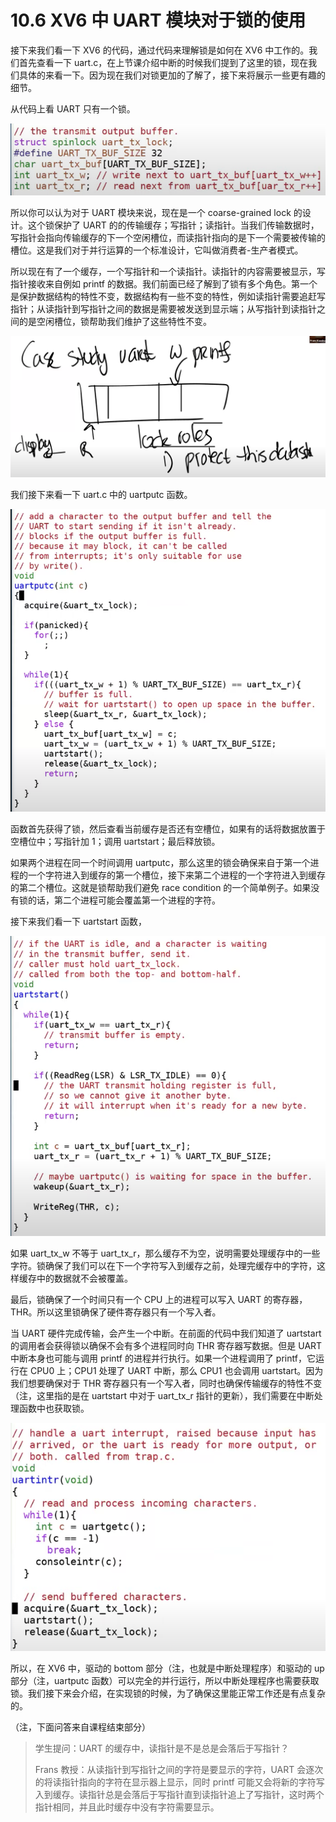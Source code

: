 # 10.6 XV6 中 UART 模块对于锁的使用

接下来我们看一下 XV6 的代码，通过代码来理解锁是如何在 XV6 中工作的。我们首先查看一下 uart.c，在上节课介绍中断的时候我们提到了这里的锁，现在我们具体的来看一下。因为现在我们对锁更加的了解了，接下来将展示一些更有趣的细节。

从代码上看 UART 只有一个锁。

![](<../assets/image (546).png>)

所以你可以认为对于 UART 模块来说，现在是一个 coarse-grained lock 的设计。这个锁保护了 UART 的的传输缓存；写指针；读指针。当我们传输数据时，写指针会指向传输缓存的下一个空闲槽位，而读指针指向的是下一个需要被传输的槽位。这是我们对于并行运算的一个标准设计，它叫做消费者-生产者模式。

所以现在有了一个缓存，一个写指针和一个读指针。读指针的内容需要被显示，写指针接收来自例如 printf 的数据。我们前面已经了解到了锁有多个角色。第一个是保护数据结构的特性不变，数据结构有一些不变的特性，例如读指针需要追赶写指针；从读指针到写指针之间的数据是需要被发送到显示端；从写指针到读指针之间的是空闲槽位，锁帮助我们维护了这些特性不变。

![](<../assets/image (420).png>)

我们接下来看一下 uart.c 中的 uartputc 函数。

![](<../assets/image (494) (1) (1).png>)

函数首先获得了锁，然后查看当前缓存是否还有空槽位，如果有的话将数据放置于空槽位中；写指针加 1；调用 uartstart；最后释放锁。

如果两个进程在同一个时间调用 uartputc，那么这里的锁会确保来自于第一个进程的一个字符进入到缓存的第一个槽位，接下来第二个进程的一个字符进入到缓存的第二个槽位。这就是锁帮助我们避免 race condition 的一个简单例子。如果没有锁的话，第二个进程可能会覆盖第一个进程的字符。

接下来我们看一下 uartstart 函数，

![](<../assets/image (579).png>)

如果 uart_tx_w 不等于 uart_tx_r，那么缓存不为空，说明需要处理缓存中的一些字符。锁确保了我们可以在下一个字符写入到缓存之前，处理完缓存中的字符，这样缓存中的数据就不会被覆盖。

最后，锁确保了一个时间只有一个 CPU 上的进程可以写入 UART 的寄存器，THR。所以这里锁确保了硬件寄存器只有一个写入者。

当 UART 硬件完成传输，会产生一个中断。在前面的代码中我们知道了 uartstart 的调用者会获得锁以确保不会有多个进程同时向 THR 寄存器写数据。但是 UART 中断本身也可能与调用 printf 的进程并行执行。如果一个进程调用了 printf，它运行在 CPU0 上；CPU1 处理了 UART 中断，那么 CPU1 也会调用 uartstart。因为我们想要确保对于 THR 寄存器只有一个写入者，同时也确保传输缓存的特性不变（注，这里指的是在 uartstart 中对于 uart_tx_r 指针的更新），我们需要在中断处理函数中也获取锁。

![](<../assets/image (516).png>)

所以，在 XV6 中，驱动的 bottom 部分（注，也就是中断处理程序）和驱动的 up 部分（注，uartputc 函数）可以完全的并行运行，所以中断处理程序也需要获取锁。我们接下来会介绍，在实现锁的时候，为了确保这里能正常工作还是有点复杂的。

（注，下面问答来自课程结束部分）

> 学生提问：UART 的缓存中，读指针是不是总是会落后于写指针？
>
> Frans 教授：从读指针到写指针之间的字符是要显示的字符，UART 会逐次的将读指针指向的字符在显示器上显示，同时 printf 可能又会将新的字符写入到缓存。读指针总是会落后于写指针直到读指针追上了写指针，这时两个指针相同，并且此时缓存中没有字符需要显示。
